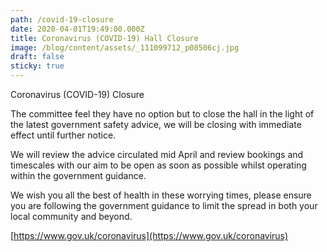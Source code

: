 ```yaml
---
path: /covid-19-closure
date: 2020-04-01T19:49:00.000Z
title: Coronavirus (COVID-19) Hall Closure
image: /blog/content/assets/_111099712_p08506cj.jpg
draft: false
sticky: true
---
```

<!--StartFragment-->

Coronavirus (COVID-19) Closure

The committee feel they have no option but to close the hall in the light of the latest government safety advice, we will be closing with immediate effect until further notice.

We will review the advice circulated mid April and review bookings and timescales with our aim to be open as soon as possible whilst operating within the government guidance.

<!--EndFragment-->

We wish you all the best of health in these worrying times, please ensure you are following the government guidance to limit the spread in both your local community and beyond.

[https://www.gov.uk/coronavirus](https://www.gov.uk/coronavirus)